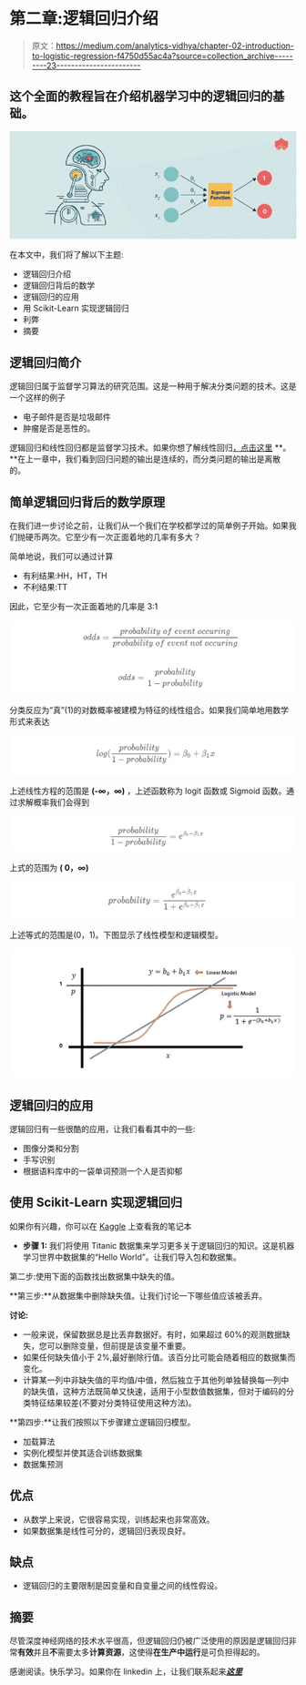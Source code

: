 # 第二章:逻辑回归介绍

> 原文：<https://medium.com/analytics-vidhya/chapter-02-introduction-to-logistic-regression-f4750d55ac4a?source=collection_archive---------23----------------------->

## 这个全面的教程旨在介绍机器学习中的逻辑回归的基础。

![](img/05f006099c1850d8ed738ea6838f4533.png)

在本文中，我们将了解以下主题:

*   逻辑回归介绍
*   逻辑回归背后的数学
*   逻辑回归的应用
*   用 Scikit-Learn 实现逻辑回归
*   利弊
*   摘要

## **逻辑回归简介**

逻辑回归属于监督学习算法的研究范围。这是一种用于解决分类问题的技术。这是一个这样的例子

*   电子邮件是否是垃圾邮件
*   肿瘤是否是恶性的。

逻辑回归和线性回归都是监督学习技术。如果你想了解线性回归[，点击这里](/analytics-vidhya/chapter-01-introduction-to-linear-regression-6285b23c3e66) **。**在上一章中，我们看到回归问题的输出是连续的，而分类问题的输出是离散的。

## **简单逻辑回归背后的数学原理**

在我们进一步讨论之前，让我们从一个我们在学校都学过的简单例子开始。如果我们抛硬币两次。它至少有一次正面着地的几率有多大？

简单地说，我们可以通过计算

*   有利结果:HH，HT，TH
*   不利结果:TT

因此，它至少有一次正面着地的几率是 3:1

![](img/988ad094eb4e8f26e8f56bc904259940.png)

分类反应为“真”(1)的对数概率被建模为特征的线性组合。如果我们简单地用数学形式来表达

![](img/1ddada68bd9ad1eb97c276fe82db67eb.png)

上述线性方程的范围是 **(-∞，∞)** ，上述函数称为 logit 函数或 Sigmoid 函数。通过求解概率我们会得到

![](img/438e7b67c7003f99eb65cbe0a612230c.png)

上式的范围为 **( 0，∞)**

![](img/1170c22a4574b1cac952d47fca351c43.png)

上述等式的范围是(0，1)。下图显示了线性模型和逻辑模型。

![](img/ff678c200297ce9d0748f5c5899d0665.png)

## **逻辑回归的应用**

逻辑回归有一些很酷的应用，让我们看看其中的一些:

*   图像分类和分割
*   手写识别
*   根据语料库中的一袋单词预测一个人是否抑郁

## **使用 Scikit-Learn 实现逻辑回归**

如果你有兴趣，你可以在 [Kaggle](https://www.kaggle.com/ngmpala/eda-titanic-dataset) 上查看我的笔记本

*   **步骤 1:** 我们将使用 Titanic 数据集来学习更多关于逻辑回归的知识。这是机器学习世界中数据集的“Hello World”。让我们导入包和数据集。

第二步:使用下面的函数找出数据集中缺失的值。

**第三步:**从数据集中删除缺失值。让我们讨论一下哪些值应该被丢弃。

**讨论:**

*   一般来说，保留数据总是比丢弃数据好。有时，如果超过 60%的观测数据缺失，您可以删除变量，但前提是该变量不重要。
*   如果任何缺失值小于 2%,最好删除行值。该百分比可能会随着相应的数据集而变化。
*   计算某一列中非缺失值的平均值/中值，然后独立于其他列单独替换每一列中的缺失值，这种方法既简单又快速，适用于小型数值数据集，但对于编码的分类特征结果较差(不要对分类特征使用这种方法)。

**第四步:**让我们按照以下步骤建立逻辑回归模型。

*   加载算法
*   实例化模型并使其适合训练数据集
*   数据集预测

## **优点**

*   从数学上来说，它很容易实现，训练起来也非常高效。
*   如果数据集是线性可分的，逻辑回归表现良好。

## **缺点**

*   逻辑回归的主要限制是因变量和自变量之间的线性假设。

## 摘要

尽管深度神经网络的技术水平很高，但逻辑回归仍被广泛使用的原因是逻辑回归非常**有效**并且**不**需要太多**计算资源**，这使得**在生产中运行**是可负担得起的。

感谢阅读。快乐学习。如果你在 linkedin 上，让我们联系起来[***这里***](https://www.linkedin.com/in/naveen-gampala-0105b279/)